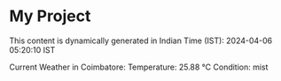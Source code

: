 # My Project

This content is dynamically generated in Indian Time (IST): 2024-04-06 05:20:10 IST


Current Weather in Coimbatore:
Temperature: 25.88 °C
Condition: mist
